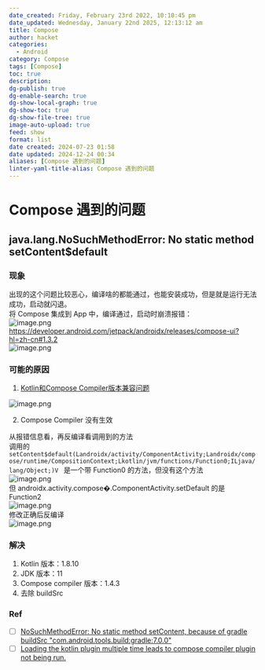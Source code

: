 ```yaml
---
date_created: Friday, February 23rd 2022, 10:10:45 pm
date_updated: Wednesday, January 22nd 2025, 12:13:12 am
title: Compose
author: hacket
categories:
  - Android
category: Compose
tags: [Compose]
toc: true
description: 
dg-publish: true
dg-enable-search: true
dg-show-local-graph: true
dg-show-toc: true
dg-show-file-tree: true
image-auto-upload: true
feed: show
format: list
date created: 2024-07-23 01:58
date updated: 2024-12-24 00:34
aliases: [Compose 遇到的问题]
linter-yaml-title-alias: Compose 遇到的问题
---
```


# Compose 遇到的问题

## java.lang.NoSuchMethodError: No static method setContent$default

### 现象

出现的这个问题比较恶心，编译啥的都能通过，也能安装成功，但是就是运行无法成功，启动就闪退。<br>将 Compose 集成到 App 中，编译通过，启动时崩溃报错：<br>![image.png](https://cdn.nlark.com/yuque/0/2023/png/694278/1698340309727-020942af-35e2-480a-b4b3-71f5d9b5cb0e.png#averageHue=%233f3130&clientId=u5246dfd6-e0af-4&from=paste&height=285&id=u7efcade0&originHeight=427&originWidth=1363&originalType=binary&ratio=1.5&rotation=0&showTitle=false&size=149073&status=done&style=stroke&taskId=ud52d00bd-103c-4bab-88af-fbe0554864f&title=&width=908.6666666666666)<br><https://developer.android.com/jetpack/androidx/releases/compose-ui?hl=zh-cn#1.3.2><br>![image.png](https://cdn.nlark.com/yuque/0/2023/png/694278/1698971823569-b056130d-1d5a-43fd-9013-fce56b274e1c.png#averageHue=%23ebeff8&clientId=u48c99259-d9f8-4&from=paste&height=297&id=u0b9170cb&originHeight=445&originWidth=1305&originalType=binary&ratio=1.5&rotation=0&showTitle=false&size=17323&status=done&style=stroke&taskId=u9c3ae6f4-9836-4c8b-9b1a-a855fcc566e&title=&width=870)

### 可能的原因

1. [Kotlin和Compose Compiler版本兼容问题](https://developer.android.google.cn/jetpack/androidx/releases/compose-kotlin?hl=en)

![image.png](https://cdn.nlark.com/yuque/0/2023/png/694278/1698972220549-97b4cedc-c2ad-439b-8852-7656f8a2db13.png#averageHue=%23fefefe&clientId=u48c99259-d9f8-4&from=paste&height=336&id=u6d770ec8&originHeight=1111&originWidth=1306&originalType=binary&ratio=1.5&rotation=0&showTitle=false&size=13888&status=done&style=stroke&taskId=u8eb2dfc3-298a-45b8-80a1-3f44240b603&title=&width=395)

2. Compose Compiler 没有生效

从报错信息看，再反编译看调用到的方法<br>调用的 ` setContent$default(Landroidx/activity/ComponentActivity;Landroidx/compose/runtime/CompositionContext;Lkotlin/jvm/functions/Function0;ILjava/lang/Object;)V  ` 是一个带 Function0 的方法，但没有这个方法<br>![image.png](https://cdn.nlark.com/yuque/0/2023/png/694278/1699337265177-cb7f9cf0-e838-472e-ab61-1b9de447a762.png#averageHue=%23f9f9f8&clientId=u99d84ce1-25c3-4&from=paste&height=196&id=udbc62226&originHeight=392&originWidth=1716&originalType=binary&ratio=2&rotation=0&showTitle=false&size=93281&status=done&style=stroke&taskId=u94be5b0a-45d4-47cf-a752-5c0e0a4b7e4&title=&width=858)<br>但 androidx.activity.compose�.ComponentActivity.setDefault 的是 Function2<br>![image.png](https://cdn.nlark.com/yuque/0/2023/png/694278/1699337400015-dd5214a4-8707-4cd0-8661-27cdee5eded3.png#averageHue=%23f4f3f2&clientId=u99d84ce1-25c3-4&from=paste&height=416&id=u4d0551bd&originHeight=832&originWidth=2620&originalType=binary&ratio=2&rotation=0&showTitle=false&size=258743&status=done&style=stroke&taskId=u2bb8fbe9-5250-4051-b22c-31292df65e0&title=&width=1310)<br>修改正确后反编译<br>![image.png](https://cdn.nlark.com/yuque/0/2023/png/694278/1699346247299-08166975-c16b-424d-b6a0-034cc43af3dd.png#averageHue=%23f8f7f6&clientId=u2760a0c0-8831-4&from=paste&height=208&id=u39698705&originHeight=416&originWidth=2630&originalType=binary&ratio=2&rotation=0&showTitle=false&size=133841&status=done&style=stroke&taskId=u8298e844-abca-4687-8054-3e38f80ca35&title=&width=1315)

### 解决

1. Kotlin 版本：1.8.10
2. JDK 版本：11
3. Compose compiler 版本：1.4.3
4. 去除 buildSrc

### Ref

- [ ] [NoSuchMethodError: No static method setContent, because of gradle buildSrc "com.android.tools.build:gradle:7.0.0"](https://issuetracker.google.com/issues/195273509)
- [ ] [Loading the kotlin plugin multiple time leads to compose compiler plugin not being run.](https://issuetracker.google.com/issues/295349264)
